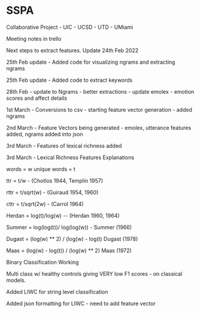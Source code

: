 # SSPA
Collaborative Project - UIC - UCSD - UTD - UMiami

Meeting notes in trello 

Next steps to extract features. Update 24th Feb 2022


25th Feb update - Added code for visualizing ngrams and extracting ngrams

25th Feb update - Added code to extract keywords

28th Feb - update to Ngrams - better extractions - update emolex - emotion scores and affect details

1st March - Conversions to csv - starting feature vector generation - added ngrams

2nd March - Feature Vectors being generated - emolex, utterance features added, ngrams added into json

3rd March - Features of lexical richness added

3rd March - Lexical Richness Features Explanations

words = w
unique words = t

ttr = t/w - (Chotlos 1944, Templin 1957)

rttr = t/sqrt(w) - (Guiraud 1954, 1960)

cttr = t/sqrt(2w) - (Carrol 1964)

Herdan = log(t)/log(w) -- (Herdan 1960, 1964)

Summer = log(log(t))/ log(log(w)) - Summer (1966)

Dugast = 	(log(w) ** 2) / (log(w) - log(t) Dugast (1978)

Maas  = (log(w) - log(t)) / (log(w) ** 2) Maas (1972)


Binary Classification Working 

Multi class w/ healthy controls giving VERY low F1 scores - on classical models.

Added LIWC for string level classification

Added json formatting for LIWC - need to add feature vector
